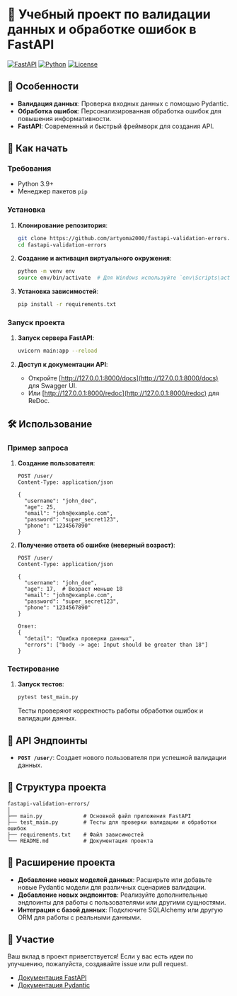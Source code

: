 # 🚀 Учебный проект по валидации данных и обработке ошибок в FastAPI

[![FastAPI](https://img.shields.io/badge/FastAPI-0.100.0-brightgreen)](https://fastapi.tiangolo.com/)
[![Python](https://img.shields.io/badge/Python-3.9+-blue)](https://www.python.org/downloads/release/python-390/)
[![License](https://img.shields.io/badge/License-MIT-yellowgreen)](LICENSE)

## 🎯 Особенности

- **Валидация данных**: Проверка входных данных с помощью Pydantic.
- **Обработка ошибок**: Персонализированная обработка ошибок для повышения информативности.
- **FastAPI**: Современный и быстрый фреймворк для создания API.

## 🚀 Как начать

### Требования

- Python 3.9+
- Менеджер пакетов `pip`

### Установка

1. **Клонирование репозитория**:
   ```bash
   git clone https://github.com/artyoma2000/fastapi-validation-errors.git
   cd fastapi-validation-errors
   ```

2. **Создание и активация виртуального окружения**:
   ```bash
   python -m venv env
   source env/bin/activate  # Для Windows используйте `env\Scripts\activate`
   ```

3. **Установка зависимостей**:
   ```bash
   pip install -r requirements.txt
   ```

### Запуск проекта

1. **Запуск сервера FastAPI**:
   ```bash
   uvicorn main:app --reload
   ```

2. **Доступ к документации API**:
   - Откройте [http://127.0.0.1:8000/docs](http://127.0.0.1:8000/docs) для Swagger UI.
   - Или [http://127.0.0.1:8000/redoc](http://127.0.0.1:8000/redoc) для ReDoc.

## 🛠️ Использование

### Пример запроса

1. **Создание пользователя**:
   ```http
   POST /user/
   Content-Type: application/json

   {
     "username": "john_doe",
     "age": 25,
     "email": "john@example.com",
     "password": "super_secret123",
     "phone": "1234567890"
   }
   ```

2. **Получение ответа об ошибке (неверный возраст)**:
   ```http
   POST /user/
   Content-Type: application/json

   {
     "username": "john_doe",
     "age": 17,  # Возраст меньше 18
     "email": "john@example.com",
     "password": "super_secret123",
     "phone": "1234567890"
   }

   Ответ:
   {
     "detail": "Ошибка проверки данных",
     "errors": ["body -> age: Input should be greater than 18"]
   }
   ```

### Тестирование

1. **Запуск тестов**:
   ```bash
   pytest test_main.py
   ```

   Тесты проверяют корректность работы обработки ошибок и валидации данных.

## 📄 API Эндпоинты

- **`POST /user/`**: Создает нового пользователя при успешной валидации данных.

## 🔧 Структура проекта

```
fastapi-validation-errors/
│
├── main.py             # Основной файл приложения FastAPI
├── test_main.py        # Тесты для проверки валидации и обработки ошибок
├── requirements.txt    # Файл зависимостей
└── README.md           # Документация проекта
```

## 🧩 Расширение проекта

- **Добавление новых моделей данных**: Расширьте или добавьте новые Pydantic модели для различных сценариев валидации.
- **Добавление новых эндпоинтов**: Реализуйте дополнительные эндпоинты для работы с пользователями или другими сущностями.
- **Интеграция с базой данных**: Подключите SQLAlchemy или другую ORM для работы с реальными данными.

## 🤝 Участие

Ваш вклад в проект приветствуется! Если у вас есть идеи по улучшению, пожалуйста, создавайте issue или pull request.

- [Документация FastAPI](https://fastapi.tiangolo.com)
- [Документация Pydantic](https://pydantic-docs.helpmanual.io)

